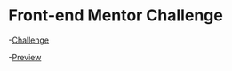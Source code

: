 # Front-end Mentor Challenge

-[Challenge](https://www.frontendmentor.io/challenges/bento-grid-RMydElrlOj)

-[Preview](https://bento-grid-react-tailwindcss.netlify.app/)
